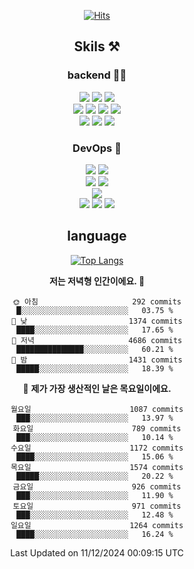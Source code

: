 <div align="center">

[![Hits](https://hits.seeyoufarm.com/api/count/incr/badge.svg?url=https%3A%2F%2Fgithub.com%2Fzxcv9203%2Fhit-counter&count_bg=%23FF7272&title_bg=%23324C2E&icon=codeigniter.svg&icon_color=%23DD5B5B&title=%EB%B0%A9%EB%AC%B8%EC%9E%90&edge_flat=false)](https://hits.seeyoufarm.com)
  
## Skils ⚒️

### backend 🧑‍💻
  
<img src="https://img.shields.io/badge/Java-FF6600?style=flat-square&logo=buymeacoffee&logoColor=white"/>
<img src="https://img.shields.io/badge/Go-0099FF?style=flat-square&logo=go&logoColor=white"/>
<img src="https://img.shields.io/badge/Kotlin-7F52FF?style=flat-square&logo=kotlin&logoColor=white"/>
  
  
<br />
  
<img src="https://img.shields.io/badge/Spring-339933?style=flat-square&logo=Spring&logoColor=white"/>
<img src="https://img.shields.io/badge/Spring Boot-339933?style=flat-square&logo=Spring Boot&logoColor=white"/>
<img src="https://img.shields.io/badge/Spring Security-339933?style=flat-square&logo=Spring Security&logoColor=white"/>
  
<img src="https://img.shields.io/badge/Spring Data JPA-339933?style=flat-square&logo=Hibernate&logoColor=white"/>

<br />
  
  <img src="https://img.shields.io/badge/mysql-0099FF?style=flat-square&logo=mysql&logoColor=white"/>
  <img src="https://img.shields.io/badge/mariadb-0099FF?style=flat-square&logo=mariadb&logoColor=white"/>
  <img src="https://img.shields.io/badge/mongoDB-47A248?style=flat-square&logo=mongodb&logoColor=white"/>
  
  
### DevOps 🚀
  
  <img src="https://img.shields.io/badge/docker-2496ED?style=flat-square&logo=docker&logoColor=white"/>
  <img src="https://img.shields.io/badge/kubernetes-326CE5?style=flat-square&logo=kubernetes&logoColor=white"/>
  
  <br />
  
  <img src="https://img.shields.io/badge/Github Actions-2088FF?style=flat-square&logo=githubactions&logoColor=white"/>
  <img src="https://img.shields.io/badge/Jenkins-D24939?style=flat-square&logo=jenkins&logoColor=white"/>
  
  
  <br />
  <img src="https://img.shields.io/badge/terraform-7B42BC?style=flat-square&logo=terraform&logoColor=white"/>
  
  <br />
  <img src="https://img.shields.io/badge/Amazon AWS-232F3E?style=flat-square&logo=Amazon AWS&logoColor=white"/>

  <img src="https://img.shields.io/badge/GCP-4285F4?style=flat-square&logo=googlecloud&logoColor=white"/>
  <img src="https://img.shields.io/badge/NCP-03C75A?style=flat-square&logo=naver&logoColor=white"/>
  
  
## language

[![Top Langs](https://github-readme-stats.vercel.app/api/top-langs/?username=zxcv9203&hide=html&exclude_repo=zxcv9203.github.io,golB&theme=grate-gatsby)](https://github.com/zxcv9203/github-readme-stats)
  
<!--START_SECTION:waka-->
**저는 저녁형 인간이에요. 🦉** 

```text
🌞 아침                     292 commits         █░░░░░░░░░░░░░░░░░░░░░░░░   03.75 % 
🌆 낮　                     1374 commits        ████░░░░░░░░░░░░░░░░░░░░░   17.65 % 
🌃 저녁                     4686 commits        ███████████████░░░░░░░░░░   60.21 % 
🌙 밤　                     1431 commits        █████░░░░░░░░░░░░░░░░░░░░   18.39 % 
```
📅 **제가 가장 생산적인 날은 목요일이에요.** 

```text
월요일                      1087 commits        ███░░░░░░░░░░░░░░░░░░░░░░   13.97 % 
화요일                      789 commits         ███░░░░░░░░░░░░░░░░░░░░░░   10.14 % 
수요일                      1172 commits        ████░░░░░░░░░░░░░░░░░░░░░   15.06 % 
목요일                      1574 commits        █████░░░░░░░░░░░░░░░░░░░░   20.22 % 
금요일                      926 commits         ███░░░░░░░░░░░░░░░░░░░░░░   11.90 % 
토요일                      971 commits         ███░░░░░░░░░░░░░░░░░░░░░░   12.48 % 
일요일                      1264 commits        ████░░░░░░░░░░░░░░░░░░░░░   16.24 % 
```



 Last Updated on 11/12/2024 00:09:15 UTC
<!--END_SECTION:waka-->
  
</div>


